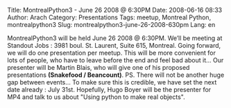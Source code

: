 Title: MontrealPython3 - June 26 2008 @ 6:30PM
Date: 2008-06-16 08:33
Author: Arach
Category: Presentations
Tags: meetup, Montreal Python, montrealpython3
Slug: montrealpython3-june-26-2008-630pm
Lang: en

<small class="date"><span class="date_year"></span></small>
MontrealPython3 will be held June 26 2008 @ 6:30PM. We’ll be meeting at
Standout Jobs : 3981 boul. St. Laurent, Suite 615, Montreal. Going
forward, we will do one presentation per meetup. This will be more
convenient for lots of people, who have to leave before the end and feel
bad about it... Our presenter will be Martin Blais, who will give one of
his proposed presentations **(Snakefood / Beancount)**. <!--more-->PS.
There will not be another huge gap between events... To make sure this
is credible, we have set the next date already : July 31st. Hopefully,
Hugo Boyer will be the presenter for MP4 and talk to us about "Using
python to make real objects".

